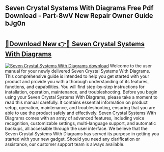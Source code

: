 ## Seven Crystal Systems With Diagrams Free Pdf Download - Part-8wV New Repair Owner Guide bJg0n

# <h2><a href="http://dftu81.blite.top/?on=Seven+Crystal+Systems+With+Diagrams">🔗Download New 👉🔴 Seven Crystal Systems With Diagrams</a></h2>

[![Seven Crystal Systems With Diagrams download](https://i.imgur.com/lujVjoI.png)](http://dftu81.blite.top/?on=Seven+Crystal+Systems+With+Diagrams)
Welcome to the user manual for your newly delivered Seven Crystal Systems With Diagrams. This comprehensive guide is intended to help you get started with your product and provide you with a thorough understanding of its features, functions, and capabilities. You will find step-by-step instructions for installation, operation, maintenance, and troubleshooting. Before you begin using your Seven Crystal Systems With Diagrams, please take a moment to read this manual carefully. It contains essential information on product setup, operation, maintenance, and troubleshooting, ensuring that you are able to use the product safely and effectively. Seven Crystal Systems With Diagrams comes with an array of advanced features, including voice recognition, customizable settings, multi-language support, and automatic backups, all accessible through the user interface. We believe that the Seven Crystal Systems With Diagrams has served its purpose in getting you started with your new gadget. Should you need any clarification or assistance, our customer support team is always available.
